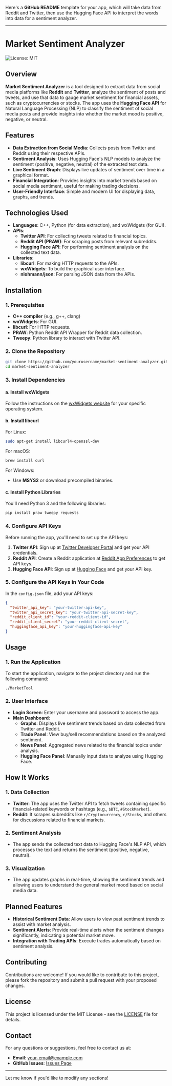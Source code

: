 Here's a **GitHub README** template for your app, which will take data from Reddit and Twitter, then use the Hugging Face API to interpret the words into data for a sentiment analyzer.

---

# **Market Sentiment Analyzer**

![License: MIT](https://img.shields.io/badge/License-MIT-green.svg)

## **Overview**

**Market Sentiment Analyzer** is a tool designed to extract data from social media platforms like **Reddit** and **Twitter**, analyze the sentiment of posts and tweets, and use that data to gauge market sentiment for financial assets, such as cryptocurrencies or stocks. The app uses the **Hugging Face API** for Natural Language Processing (NLP) to classify the sentiment of social media posts and provide insights into whether the market mood is positive, negative, or neutral.

## **Features**

- **Data Extraction from Social Media**: Collects posts from Twitter and Reddit using their respective APIs.
- **Sentiment Analysis**: Uses Hugging Face's NLP models to analyze the sentiment (positive, negative, neutral) of the extracted text data.
- **Live Sentiment Graph**: Displays live updates of sentiment over time in a graphical format.
- **Financial Integration**: Provides insights into market trends based on social media sentiment, useful for making trading decisions.
- **User-Friendly Interface**: Simple and modern UI for displaying data, graphs, and trends.

## **Technologies Used**

- **Languages**: C++, Python (for data extraction), and wxWidgets (for GUI).
- **APIs**:
  - **Twitter API**: For collecting tweets related to financial topics.
  - **Reddit API (PRAW)**: For scraping posts from relevant subreddits.
  - **Hugging Face API**: For performing sentiment analysis on the collected text data.
- **Libraries**:
  - **libcurl**: For making HTTP requests to the APIs.
  - **wxWidgets**: To build the graphical user interface.
  - **nlohmann/json**: For parsing JSON data from the APIs.

## **Installation**

### **1. Prerequisites**
- **C++ compiler** (e.g., g++, clang)
- **wxWidgets**: For GUI.
- **libcurl**: For HTTP requests.
- **PRAW**: Python Reddit API Wrapper for Reddit data collection.
- **Tweepy**: Python library to interact with Twitter API.

### **2. Clone the Repository**

```bash
git clone https://github.com/yourusername/market-sentiment-analyzer.git
cd market-sentiment-analyzer
```

### **3. Install Dependencies**

#### **a. Install wxWidgets**

Follow the instructions on the [wxWidgets website](https://www.wxwidgets.org/downloads/) for your specific operating system.

#### **b. Install libcurl**

For Linux:
```bash
sudo apt-get install libcurl4-openssl-dev
```

For macOS:
```bash
brew install curl
```

For Windows:
- Use **MSYS2** or download precompiled binaries.

#### **c. Install Python Libraries**

You'll need Python 3 and the following libraries:

```bash
pip install praw tweepy requests
```

### **4. Configure API Keys**

Before running the app, you'll need to set up the API keys:

1. **Twitter API**: Sign up at [Twitter Developer Portal](https://developer.twitter.com/) and get your API credentials.
2. **Reddit API**: Create a Reddit application at [Reddit App Preferences](https://www.reddit.com/prefs/apps) to get API keys.
3. **Hugging Face API**: Sign up at [Hugging Face](https://huggingface.co/) and get your API key.

### **5. Configure the API Keys in Your Code**

In the `config.json` file, add your API keys:

```json
{
  "twitter_api_key": "your-twitter-api-key",
  "twitter_api_secret_key": "your-twitter-api-secret-key",
  "reddit_client_id": "your-reddit-client-id",
  "reddit_client_secret": "your-reddit-client-secret",
  "huggingface_api_key": "your-huggingface-api-key"
}
```

## **Usage**

### **1. Run the Application**

To start the application, navigate to the project directory and run the following command:

```bash
./MarketTool
```

### **2. User Interface**

- **Login Screen**: Enter your username and password to access the app.
- **Main Dashboard**:
  - **Graphs**: Displays live sentiment trends based on data collected from Twitter and Reddit.
  - **Trade Panel**: View buy/sell recommendations based on the analyzed sentiment.
  - **News Panel**: Aggregated news related to the financial topics under analysis.
  - **Hugging Face Panel**: Manually input data to analyze using Hugging Face.

## **How It Works**

### **1. Data Collection**

- **Twitter**: The app uses the Twitter API to fetch tweets containing specific financial-related keywords or hashtags (e.g., `$BTC`, `#StockMarket`).
- **Reddit**: It scrapes subreddits like `r/Cryptocurrency`, `r/Stocks`, and others for discussions related to financial markets.

### **2. Sentiment Analysis**

- The app sends the collected text data to Hugging Face's NLP API, which processes the text and returns the sentiment (positive, negative, neutral).
  
### **3. Visualization**

- The app updates graphs in real-time, showing the sentiment trends and allowing users to understand the general market mood based on social media data.

## **Planned Features**

- **Historical Sentiment Data**: Allow users to view past sentiment trends to assist with market analysis.
- **Sentiment Alerts**: Provide real-time alerts when the sentiment changes significantly, indicating a potential market move.
- **Integration with Trading APIs**: Execute trades automatically based on sentiment analysis.

## **Contributing**

Contributions are welcome! If you would like to contribute to this project, please fork the repository and submit a pull request with your proposed changes.

## **License**

This project is licensed under the MIT License - see the [LICENSE](LICENSE) file for details.

## **Contact**

For any questions or suggestions, feel free to contact us at:
- **Email**: your-email@example.com
- **GitHub Issues**: [Issues Page](https://github.com/yourusername/market-sentiment-analyzer/issues)

---

Let me know if you'd like to modify any sections!
